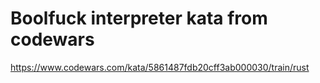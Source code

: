 # Boolfuck interpreter kata from codewars

https://www.codewars.com/kata/5861487fdb20cff3ab000030/train/rust
